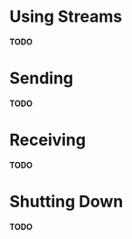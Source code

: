 Using Streams
======

**TODO**

# Sending

**TODO**

# Receiving

**TODO**

# Shutting Down

**TODO**